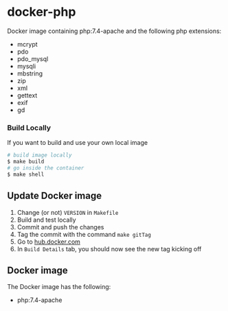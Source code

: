 # docker-php

Docker image containing php:7.4-apache and the following php extensions:
- mcrypt
- pdo
- pdo_mysql 
- mysqli
- mbstring
- zip
- xml
- gettext
- exif
- gd

### Build Locally

If you want to build and use your own local image

```bash
# build image locally
$ make build
# go inside the container
$ make shell
```

## Update Docker image

1. Change (or not) `VERSION` in `Makefile`
2. Build and test locally
3. Commit and push the changes
4. Tag the commit with the command `make gitTag`
5. Go to [hub.docker.com](hub.docker.com)
6. In `Build Details` tab, you should now see the new tag kicking off

Docker image
------------

The Docker image has the following:

- php:7.4-apache
